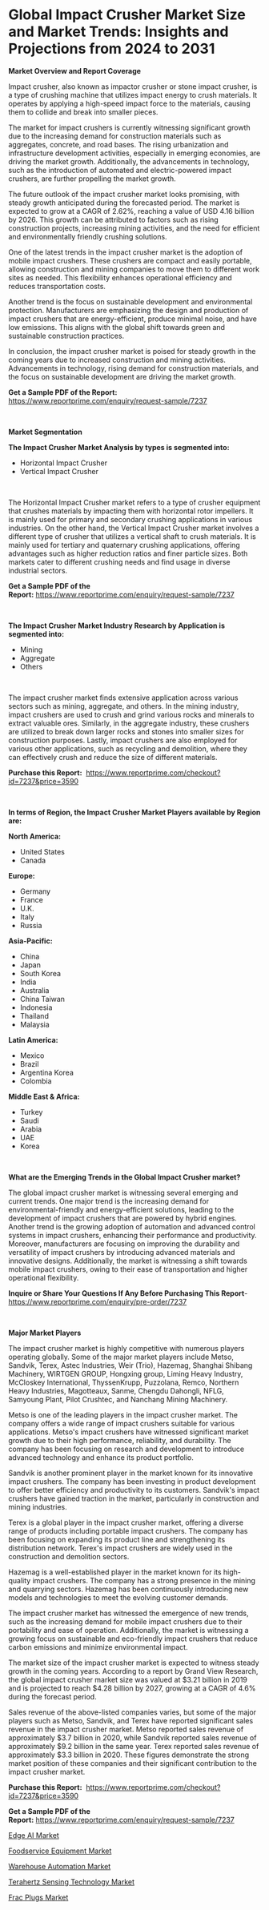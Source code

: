 <p><h1>Global Impact Crusher Market Size and Market Trends: Insights and Projections from 2024 to 2031</h1></p><p><strong>Market Overview and Report Coverage</strong></p>
<p><p>Impact crusher, also known as impactor crusher or stone impact crusher, is a type of crushing machine that utilizes impact energy to crush materials. It operates by applying a high-speed impact force to the materials, causing them to collide and break into smaller pieces.</p><p>The market for impact crushers is currently witnessing significant growth due to the increasing demand for construction materials such as aggregates, concrete, and road bases. The rising urbanization and infrastructure development activities, especially in emerging economies, are driving the market growth. Additionally, the advancements in technology, such as the introduction of automated and electric-powered impact crushers, are further propelling the market growth.</p><p>The future outlook of the impact crusher market looks promising, with steady growth anticipated during the forecasted period. The market is expected to grow at a CAGR of 2.62%, reaching a value of USD 4.16 billion by 2026. This growth can be attributed to factors such as rising construction projects, increasing mining activities, and the need for efficient and environmentally friendly crushing solutions.</p><p>One of the latest trends in the impact crusher market is the adoption of mobile impact crushers. These crushers are compact and easily portable, allowing construction and mining companies to move them to different work sites as needed. This flexibility enhances operational efficiency and reduces transportation costs.</p><p>Another trend is the focus on sustainable development and environmental protection. Manufacturers are emphasizing the design and production of impact crushers that are energy-efficient, produce minimal noise, and have low emissions. This aligns with the global shift towards green and sustainable construction practices.</p><p>In conclusion, the impact crusher market is poised for steady growth in the coming years due to increased construction and mining activities. Advancements in technology, rising demand for construction materials, and the focus on sustainable development are driving the market growth.</p></p>
<p><strong>Get a Sample PDF of the Report:</strong> <a href="https://www.reportprime.com/enquiry/request-sample/7237">https://www.reportprime.com/enquiry/request-sample/7237</a></p>
<p>&nbsp;</p>
<p><strong>Market Segmentation</strong></p>
<p><strong>The Impact Crusher Market Analysis by types is segmented into:</strong></p>
<p><ul><li>Horizontal Impact Crusher</li><li>Vertical Impact Crusher</li></ul></p>
<p>&nbsp;</p>
<p><p>The Horizontal Impact Crusher market refers to a type of crusher equipment that crushes materials by impacting them with horizontal rotor impellers. It is mainly used for primary and secondary crushing applications in various industries. On the other hand, the Vertical Impact Crusher market involves a different type of crusher that utilizes a vertical shaft to crush materials. It is mainly used for tertiary and quaternary crushing applications, offering advantages such as higher reduction ratios and finer particle sizes. Both markets cater to different crushing needs and find usage in diverse industrial sectors.</p></p>
<p><strong>Get a Sample PDF of the Report:</strong>&nbsp;<a href="https://www.reportprime.com/enquiry/request-sample/7237">https://www.reportprime.com/enquiry/request-sample/7237</a></p>
<p>&nbsp;</p>
<p><strong>The Impact Crusher Market Industry Research by Application is segmented into:</strong></p>
<p><ul><li>Mining</li><li>Aggregate</li><li>Others</li></ul></p>
<p>&nbsp;</p>
<p><p>The impact crusher market finds extensive application across various sectors such as mining, aggregate, and others. In the mining industry, impact crushers are used to crush and grind various rocks and minerals to extract valuable ores. Similarly, in the aggregate industry, these crushers are utilized to break down larger rocks and stones into smaller sizes for construction purposes. Lastly, impact crushers are also employed for various other applications, such as recycling and demolition, where they can effectively crush and reduce the size of different materials.</p></p>
<p><strong>Purchase this Report:</strong>&nbsp; <a href="https://www.reportprime.com/checkout?id=7237&price=3590">https://www.reportprime.com/checkout?id=7237&price=3590</a></p>
<p>&nbsp;</p>
<p><strong>In terms of Region, the Impact Crusher Market Players available by Region are:</strong></p>
<p>
    <p> <strong> North America: </strong>
        <ul>
            <li>United States</li>
            <li>Canada</li>
        </ul>
        </p> 
    <p> <strong> Europe: </strong>
        <ul>
            <li>Germany</li>
            <li>France</li>
            <li>U.K.</li>
            <li>Italy</li>
            <li>Russia</li>
        </ul>
        </p> 
    <p> <strong> Asia-Pacific: </strong>
        <ul>
            <li>China</li>
            <li>Japan</li>
            <li>South Korea</li>
            <li>India</li>
            <li>Australia</li>
            <li>China Taiwan</li>
            <li>Indonesia</li>
            <li>Thailand</li>
            <li>Malaysia</li>
        </ul>
        </p> 
    <p> <strong> Latin America: </strong>
        <ul>
            <li>Mexico</li>
            <li>Brazil</li>
            <li>Argentina Korea</li>
            <li>Colombia</li>
        </ul>
        </p> 
    <p> <strong> Middle East & Africa: </strong>
        <ul>
            <li>Turkey</li>
            <li>Saudi</li>
            <li>Arabia</li>
            <li>UAE</li>
            <li>Korea</li>
        </ul>
    </p>
    </p>
<p>&nbsp;</p>
<p><strong>What are the Emerging Trends in the Global Impact Crusher market?</strong></p>
<p><p>The global impact crusher market is witnessing several emerging and current trends. One major trend is the increasing demand for environmental-friendly and energy-efficient solutions, leading to the development of impact crushers that are powered by hybrid engines. Another trend is the growing adoption of automation and advanced control systems in impact crushers, enhancing their performance and productivity. Moreover, manufacturers are focusing on improving the durability and versatility of impact crushers by introducing advanced materials and innovative designs. Additionally, the market is witnessing a shift towards mobile impact crushers, owing to their ease of transportation and higher operational flexibility.</p></p>
<p><strong>Inquire or Share Your Questions If Any Before Purchasing This Report</strong>- <a href="https://www.reportprime.com/enquiry/pre-order/7237">https://www.reportprime.com/enquiry/pre-order/7237</a></p>
<p>&nbsp;</p>
<p><strong>Major Market Players</strong></p>
<p><p>The impact crusher market is highly competitive with numerous players operating globally. Some of the major market players include Metso, Sandvik, Terex, Astec Industries, Weir (Trio), Hazemag, Shanghai Shibang Machinery, WIRTGEN GROUP, Hongxing group, Liming Heavy Industry, McCloskey International, ThyssenKrupp, Puzzolana, Remco, Northern Heavy Industries, Magotteaux, Sanme, Chengdu Dahongli, NFLG, Samyoung Plant, Pilot Crushtec, and Nanchang Mining Machinery.</p><p>Metso is one of the leading players in the impact crusher market. The company offers a wide range of impact crushers suitable for various applications. Metso's impact crushers have witnessed significant market growth due to their high performance, reliability, and durability. The company has been focusing on research and development to introduce advanced technology and enhance its product portfolio.</p><p>Sandvik is another prominent player in the market known for its innovative impact crushers. The company has been investing in product development to offer better efficiency and productivity to its customers. Sandvik's impact crushers have gained traction in the market, particularly in construction and mining industries.</p><p>Terex is a global player in the impact crusher market, offering a diverse range of products including portable impact crushers. The company has been focusing on expanding its product line and strengthening its distribution network. Terex's impact crushers are widely used in the construction and demolition sectors.</p><p>Hazemag is a well-established player in the market known for its high-quality impact crushers. The company has a strong presence in the mining and quarrying sectors. Hazemag has been continuously introducing new models and technologies to meet the evolving customer demands.</p><p>The impact crusher market has witnessed the emergence of new trends, such as the increasing demand for mobile impact crushers due to their portability and ease of operation. Additionally, the market is witnessing a growing focus on sustainable and eco-friendly impact crushers that reduce carbon emissions and minimize environmental impact.</p><p>The market size of the impact crusher market is expected to witness steady growth in the coming years. According to a report by Grand View Research, the global impact crusher market size was valued at $3.21 billion in 2019 and is projected to reach $4.28 billion by 2027, growing at a CAGR of 4.6% during the forecast period.</p><p>Sales revenue of the above-listed companies varies, but some of the major players such as Metso, Sandvik, and Terex have reported significant sales revenue in the impact crusher market. Metso reported sales revenue of approximately $3.7 billion in 2020, while Sandvik reported sales revenue of approximately $9.2 billion in the same year. Terex reported sales revenue of approximately $3.3 billion in 2020. These figures demonstrate the strong market position of these companies and their significant contribution to the impact crusher market.</p></p>
<p><strong>Purchase this Report:</strong>&nbsp;&nbsp;<a href="https://www.reportprime.com/checkout?id=7237&price=3590">https://www.reportprime.com/checkout?id=7237&price=3590</a></p>
<p></p>
<p><strong>Get a Sample PDF of the Report:</strong>&nbsp;<a href="https://www.reportprime.com/enquiry/request-sample/7237">https://www.reportprime.com/enquiry/request-sample/7237</a></p>
<p><p><a href="https://medium.com/@frankpeters35/edge-ai-market-report-reveals-the-latest-trends-and-growth-opportunities-of-this-market-a92aa8b75edd">Edge AI Market</a></p><p><a href="https://github.com/rahu1501/Market-Research-Report-List-2/blob/main/foodservice-equipment-market.md">Foodservice Equipment Market</a></p><p><a href="https://medium.com/@frankpeters35/warehouse-automation-market-size-reveals-the-best-marketing-channels-in-global-industry-e7a18f6dbbb5">Warehouse Automation Market</a></p><p><a href="https://medium.com/@frankpeters35/terahertz-sensing-technology-market-the-key-to-successful-business-strategy-forecast-till-2030-b96ca97f6e1e">Terahertz Sensing Technology Market</a></p><p><a href="https://github.com/rahu1503/Market-Research-Report-List-2/blob/main/frac-plugs-market.md">Frac Plugs Market</a></p></p>